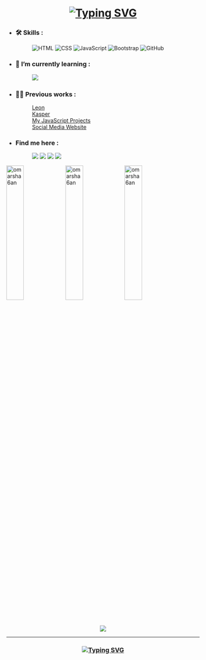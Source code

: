 <h1 align="center"><a href="https://git.io/typing-svg"><img src="https://readme-typing-svg.herokuapp.com?font=Fira+Code&weight=600&size=17&pause=1000&color=2D9BCB&center=true&vCenter=true&width=435&height=90&lines=Hi%2C+I+am+Omar+Shaban+👋;I+am+Learning+to+be+a+front-end+developer" alt="Typing SVG" /></a></h1>

- <h3>🛠️ Skills :</h3>
<p>
&ensp;&ensp;&ensp;&ensp;&ensp;&ensp;&ensp;&ensp;&ensp;
<img src="https://img.shields.io/badge/-HTML-E34F26?logo=html5&logoColor=white&style=flat" alt="HTML">
<img src="https://img.shields.io/badge/-CSS-1572B6?logo=css3&logoColor=white&style=flat" alt="CSS">
<img src="https://img.shields.io/badge/-JavaScript-F7DF1E?logo=javascript&logoColor=white&style=flat" alt="JavaScript">
<img src="https://img.shields.io/badge/-Bootstrap-7952B3?logo=bootstrap&logoColor=white&style=flat" alt="Bootstrap">
<img src="https://img.shields.io/badge/-GitHub-181717?logo=github&logoColor=white&style=flat" alt="GitHub">
</p>

- <h3>🌱 I’m currently learning :</h3>
<p>
&ensp;&ensp;&ensp;&ensp;&ensp;&ensp;&ensp;&ensp;&ensp;
<img src="https://img.shields.io/badge/-React-61DAFB?logo=react&logoColor=white&style=flat"/>
</p>

- <h3>👨‍💻 Previous works :</h3>

&ensp;&ensp;&ensp;&ensp;&ensp;&ensp;&ensp;&ensp;&ensp;
   <a href="https://omarsha6an.github.io/Leon/">Leon</a> <br>
&ensp;&ensp;&ensp;&ensp;&ensp;&ensp;&ensp;&ensp;&ensp;
   <a href="https://omarsha6an.github.io/Kasper/">Kasper</a> <br>
&ensp;&ensp;&ensp;&ensp;&ensp;&ensp;&ensp;&ensp;&ensp;
   <a href="https://omarsha6an.github.io/JSProjects/">My JavaScript Projects</a> <br>
&ensp;&ensp;&ensp;&ensp;&ensp;&ensp;&ensp;&ensp;&ensp;
   <a href="https://omarsha6an.github.io/SocialMediaWebsite/">Social Media Website</a>
   
- <h3>Find me here :</h3>
<p>
&ensp;&ensp;&ensp;&ensp;&ensp;&ensp;&ensp;&ensp;&ensp;
<a href="https://www.facebook.com/omarsha6an"><img src="https://img.shields.io/badge/Facebook-1877F2?style=flat&logo=facebook&logoColor=white"/></a>
<a href="https://www.linkedin.com/in/omarsha6an/"><img src="https://img.shields.io/badge/LinkedIn-0077B5?style=flat&logo=linkedin&logoColor=white"/></a>
<a href="https://codepen.io/3mar_shaban"><img src="https://img.shields.io/badge/CodePen-131437?style=flat&logo=codepen&logoColor=white"/></a>
<a href="https://www.codewars.com/users/omarsha6an"><img src="https://img.shields.io/badge/Codewars-CD1818?style=flat&logo=codewars&logoColor=white"/></a>
</p>

<p>
   <img align="center" src="http://github-profile-summary-cards.vercel.app/api/cards/repos-per-language?username=omarsha6an&theme=github_dark" width="30%" alt="omarsha6an" />
  <img align="left" src="http://github-profile-summary-cards.vercel.app/api/cards/most-commit-language?username=omarsha6an&theme=github_dark"  width="30%" alt="omarsha6an" />
  <img align="left" src="http://github-profile-summary-cards.vercel.app/api/cards/stats?username=omarsha6an&theme=github_dark"  width="30%" alt="omarsha6an" /> <br><br>
  <p align="center"> <img src="https://www.codewars.com/users/omarsha6an/badges/large" align="center"> </p>
</p>

<hr>

<h3 align="center"><a href="https://git.io/typing-svg"><img src="https://readme-typing-svg.herokuapp.com?font=Fira+Code&pause=1000&width=435&lines=Thank+you+for+your+visit+%F0%9F%98%8D" alt="Typing SVG" /></a></h3>


